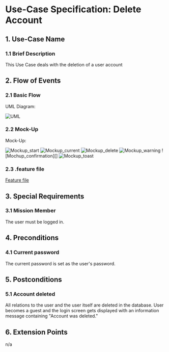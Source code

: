 # Use-Case Specification: Delete Account

## 1. Use-Case Name 
### 1.1 Brief Description
This Use Case deals with the deletion of a user account

## 2. Flow of Events
### 2.1 Basic Flow 
UML Diagram:

![UML][]

### 2.2 Mock-Up
Mock-Up:

![Mockup_start][]
![Mockup_current][]
![Mockup_delete][]
![Mockup_warning][]
![Mochup_confirmation][]
![Mockup_toast][]

### 2.3 .feature file

[Feature file](https://github.com/Mert-Guenduez/learnityourself/blob/master/app/src/androidTest/assets/res/DeleteAccount.feature)

## 3. Special Requirements
### 3.1 Mission Member
The user must be logged in.

## 4. Preconditions
### 4.1 Current password
The current password is set as the user's password.

## 5. Postconditions 
### 5.1 Account deleted
All relations to the user and the user itself are deleted in the database.
User becomes a guest and the login screen gets displayed with an information message containing "Account was deleted."

## 6. Extension Points
n/a

<!-- picture links -->
[UML]: https://github.com/Mert-Guenduez/learnityourself/blob/master/Documentation/UC/DeleteAccount/UML_DeleteAccount.png

[Mockup_start]: https://github.com/Mert-Guenduez/learnityourself/blob/master/Documentation/UC/DeleteAccount/start.png
[Mockup_current]: https://github.com/Mert-Guenduez/learnityourself/blob/master/Documentation/UC/DeleteAccount/currentPassword.png
[Mockup_delete]: https://github.com/Mert-Guenduez/learnityourself/blob/master/Documentation/UC/DeleteAccount/Delete.png
[Mockup_warning]: https://github.com/Mert-Guenduez/learnityourself/blob/master/Documentation/UC/DeleteAccount/warning.png
[Mockup_confirmation]: https://github.com/Mert-Guenduez/learnityourself/blob/master/Documentation/UC/DeleteAccount/confirm.png
[Mockup_toast]: https://github.com/Mert-Guenduez/learnityourself/blob/master/Documentation/UC/DeleteAccount/toast.png

